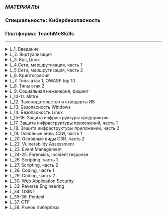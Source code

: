 ### *МАТЕРИАЛЫ*
### Специальность: Кибербезопасность 
### Платформа: TeachMeSkills

--------------------------------------------------------------------------------------------------------
<details>
  <summary>L_1. Введение</summary>  
  
  * [Лекция](./Lessons/L_1.%20Введение/README.md#урок-1-введение)  
    
  * [Домашнее_задание](./Lessons/L_1.%20Введение/README.md#домашнее-задание)  
  
</details>

<details>
  <summary>L_2. Виртуализация</summary>  
  
  * [Лекция](./Lessons/L_2.%20Виртуализация/README.md#урок-2-виртуализация)  
    
  * [Домашнее_задание](./Lessons/L_2.%20Виртуализация/README.md#домашнее-задание)  
  
</details>

<details>
  <summary>L_3. Kali_Linux</summary>  
  
  * [Лекция](./Lessons/L_3.%20Kali_Linux/README.md#урок-3-kali-linux)  
    
  * [Домашнее_задание](./Lessons/L_3.%20Kali_Linux/README.md#домашнее-задание)  
  
</details>  

<details>
  <summary>L_4.Сети, маршрутизация, часть 1</summary>  
  
  * [Лекция](./Lessons/L_4.%20Сети,%20маршрутизация,%20часть%201/README.md#урок-4-основы-сетей)  
    
  * [Домашнее_задание](./Lessons/L_4.%20Сети,%20маршрутизация,%20часть%201/README.md#домашнее-задание)  
  
</details>

<details>
  <summary>L_5.Сети, маршрутизация, часть 2</summary>  
  
  * [Лекция](./Lessons/L_5.%20Сети,%20маршрутизация,%20часть%202/README.md#урок-5-компьютерные-сети)  
    
  * [Домашнее_задание](./Lessons/L_5.%20Сети,%20маршрутизация,%20часть%202/README.md#домашняя-работа)  
  
</details>

<details>
  <summary>L_6. Криптография</summary>  
  
  * [Лекция](./Lessons/README.md#урок-6-криптография)  
    
  * [Домашнее_задание](./Lessons/README.md#домашняя-работа)  
  
</details>

<details>
  <summary>L_7. Типы атак 1, OWASP top 10</summary>  
  
  * [Лекция](./Lessons/README.MD#урок-7-типы-атак-i-owasp-top-10)  
    
  * [Домашнее_задание](./Lessons/README.MD#домашняя-работа)  
  
</details>

<details>
  <summary>L_8. Типы атак 2</summary>  
  
  * [Лекция](./Lessons/README.MD#урок-8-типы-атак-ii)  
    
  * [Домашнее_задание](./Lessons/README.MD#домашнее-задание)  
  
</details>

<details>
  <summary>L_9. Социальная инженерия, фишинг</summary>  
  
  * [Лекция](./Lessons/README.md#урок-9-социальная-инженерия-social-engineering)  
    
  * [Домашнее_задание](./Lessons/README.md#домашнее-задание)  
  
</details>

<details>
  <summary>L_10-11. Mittre</summary>  
  
  * [Лекция](./Lessons/README.md)  
    
  * [Домашнее_задание](./Lessons/README.md#домашнее-задание)  
  
</details>  

<details>
  <summary>L_12. Законодательство и стандарты ИБ</summary>  
  
  * [Лекция](./Lessons/README.md)  
    
  * [Домашнее_задание](./Lessons/README.md#домашняя-работа)  
  
</details>  

<details>
  <summary>L_13. Безопасность Windows</summary>  
       
  * [Домашнее_задание](./Lessons/README.md#домашняя-работа)  
  
</details>

<details>
  <summary>L_14. Безопасность Linux</summary>  
  
  * [Лекция](./Lessons/README.md)  
    
  * [Домашнее_задание](./Lessons/README.md#домашнее-задание)  
  
</details>

<details>
  <summary>L_15-16. Защита инфраструктуры предприятия</summary>
        
  * [Домашнее_задание](./Lessons/README.md#домашнее-задание)  
  
</details>

<details>
  <summary>L_17. Защита инфраструктуры приложений, часть 1</summary>
  
  * [Домашнее_задание](./Lessons/README.md#домашнее-задание)  
  
</details>

<details>
  <summary>L_18. Защита инфраструктуры приложений, часть 2</summary>
  
  * [Домашнее_задание](./Lessons/README.md#домашнее-задание)  
  
</details>

<details>
  <summary>L_19. Основные виды СЗИ, часть 1</summary>
  
  * [Домашнее_задание](./Lessons/README.md#домашнее-задание)  
  
</details>

<details>
  <summary>L_20. Основные виды СЗИ, часть 2</summary>
  
  * [Домашнее_задание](./Lessons/README.md#домашнее-задание)  
  
</details>

<details>
  <summary>L_22. Vulnerability Assessment</summary>
  
  * [Домашнее_задание](./Lessons/README.md#домашнее-задание)  
  
</details>

<details>
  <summary>L_23. Event Management</summary>
  
  * [Домашнее_задание](./Lessons/README.md#домашнее-задание)  
  
</details>

<details>
  <summary>L_24-25. Forensics, Incident response</summary>
  
  * [Домашнее_задание](./Lessons/README.md#домашнее-задание)  
  
</details>

<details>
  <summary>L_26. Scripting, часть 1</summary>
  
  * [Домашнее_задание](./Lessons/README.md#домашнее-задание)  
  
</details>

<details>
  <summary>L_27. Scripting, часть 2</summary>
  
  * [Домашнее_задание](./Lessons/README.md#домашнее-задание)  
  
</details>

<details>
  <summary>L_28. Coding, часть 1</summary>
  
  * [Домашнее_задание](./Lessons/README.md#домашнее-задание)  
  
</details>

<details>
  <summary>L_29. Coding, часть 2</summary>
  
  * [Домашнее_задание](./Lessons/README.md#домашнее-задание)  
  
</details>

<details>
  <summary>L_30. Web Application Security</summary>
  
  * [Домашнее_задание](./Lessons/README.md#домашнее-задание)  
  
</details>

<details>
  <summary>L_33. Reverse Engineering</summary>
  
  * [Домашнее_задание](./Lessons/README.md#домашнее-задание)  
  
</details>

<details>
  <summary>L_34. OSINT</summary>
  
  * [Домашнее_задание](./Lessons/README.md#домашнее-задание)  
  
</details>

<details>
  <summary>L_35-36. Pentest</summary>
  
  * [Домашнее_задание](./Lessons/README.md#домашнее-задание)  
  
</details>  

<details>
  <summary>L_37. CTF</summary>
  
  * [Домашнее_задание](./Lessons/README.md#домашнее-задание)  
  
</details>

<details>
  <summary>L_38. Рынок Кибербеза</summary>
  
  * [Домашнее_задание](./Lessons/L_38.%20Рынок%20Кибербеза/README.md#домашнее-задание)  
  
</details>

